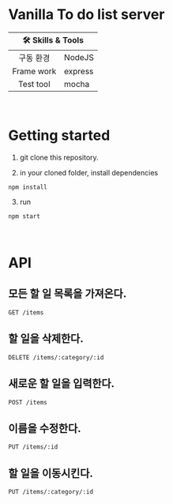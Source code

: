 # Vanilla To do list server

<table>
    <thead>
        <tr>
            <th colspan="2" style="text-align: center">
                🛠 Skills & Tools
            </th>
        </tr>
    </thead>
    <tbody>
        <tr>
            <td style="text-align: center">구동 환경</td>
            <td>NodeJS</td>
        </tr>
        <tr>
            <td style="text-align: center">Frame work</td>
            <td>express</td>
        </tr>
        <tr>
            <td style="text-align: center">Test tool</td>
            <td>mocha</td>
        </tr>
    </tbody>
</table>

</br>

# Getting started

1. git clone this repository.

2. in your cloned folder, install dependencies

`npm install`

3. run

`npm start`

</br>

# API

## 모든 할 일 목록을 가져온다.

```
GET /items
```

## 할 일을 삭제한다.

```
DELETE /items/:category/:id
```

## 새로운 할 일을 입력한다.

```
POST /items
```

## 이름을 수정한다.

```
PUT /items/:id
```

## 할 일을 이동시킨다.

```
PUT /items/:category/:id
```
